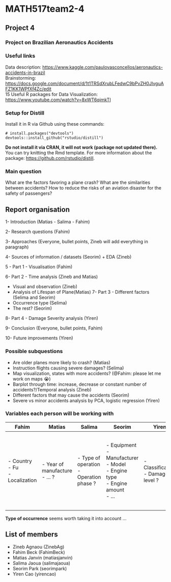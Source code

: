 # MATH517team2-4
## Project 4
### Project on Brazilian Aeronautics Accidents

### Useful links
Data description: https://www.kaggle.com/paulovasconcellos/aeronautics-accidents-in-brazil \
Brainstorming: https://docs.google.com/document/d/1t1TRSdXrubLFedwC9bPvZH0JIvguAFZ1KK1WPfXf4Zc/edit \
15 Useful R packages for Data Visualization: https://www.youtube.com/watch?v=8xWT6qimkTI

### Setup for Distill
Install it in R via Github using these commands:
```
# install.packages("devtools")
devtools::install_github("rstudio/distill")
```
**Do not install it via CRAN, it will not work (package not updated there).** You can try knitting the Rmd template. 
For more information about the package: https://github.com/rstudio/distill.

### Main question 
What are the factors favoring a plane crash? What are the similarities between accidents? How to reduce the risks of an aviation disaster for the safety of passengers? 


## Report organisation
1- Introduction (Matias - Salima - Fahim)


2- Research questions (Fahim)


3- Approaches (Everyone, bullet points, Zineb will add everything in paragraph)


4- Sources of information / datasets (Seorim) +  EDA (Zineb)
  
5 - Part 1 - Visualisation (Fahim)


6-  Part 2 - Time analysis (Zineb and Matias)

  - Visual and observation (Zineb)
  - Analysis  of Lifespan of Plane(Matias)
7-  Part 3 - Different factors (Selima and Seorim)
  - Occurrence type (Selima)
  - The rest? (Seorim)
  
8- Part 4 - Damage Severity analysis (Yiren)

9- Conclusion (Everyone, bullet points, Fahim)

10- Future improvements (Yiren)



### Possible subquestions
- Are older planes more likely to crash? (Matias)
- Instruction flights causing severe damages? (Selima)
- Map visualization, states with more accidents? (@Fahim: please let me work on maps :sob:)
- Barplot through time: increase, decrease or constant number of accidents?/Temporal analysis (Zineb)
- Different factors that may cause the accidents (Seorim)
- Severe vs minor accidents analysis by PCA, logistic regression (Yiren)

### Variables each person will be working with
| Fahim | Matias | Salima | Seorim | Yiren | Zineb |
| --- | --- | --- | --- | --- | --- |
| - Country<br>- Fu<br>- Localization | - Year of manufacture<br>- ... ? | - Type of operation<br>- Operation phase ? | - Equipment<br>- Manufacturer<br>- Model<br>- Engine type<br>- Engine amount<br>- ... | - Classification<br>- Damage level ? |  - Occurrence day<br>- Occurrence time <br>- Possibly invistigation status, and date of report publish |

**Type of occurrence** seems worth taking it into account ...

## List of members
- Zineb Agnaou (ZinebAg)
- Fahim Beck (FahimBeck)
- Matias Janvin (matiasjanvin)
- Salima Jaoua (salimajaoua)
- Seorim Park (seorimpark) 
- Yiren Cao (yirencao)




